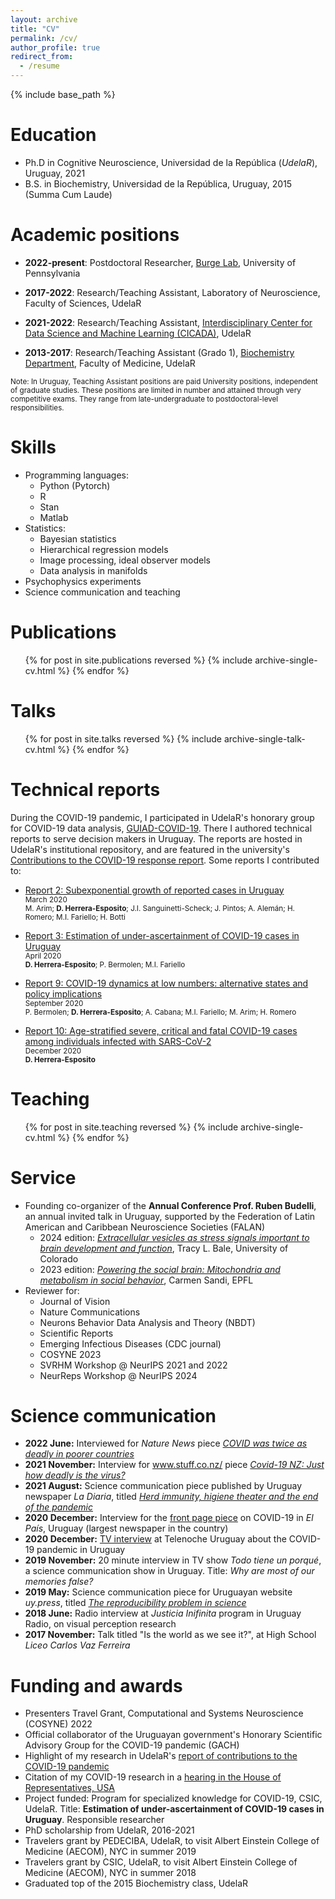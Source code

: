 ```yaml
---
layout: archive
title: "CV"
permalink: /cv/
author_profile: true
redirect_from:
  - /resume
---
```


{% include base_path %}


Education
======
* Ph.D in Cognitive Neuroscience, Universidad de la República (*UdelaR*), Uruguay, 2021
* B.S. in Biochemistry, Universidad de la República, Uruguay, 2015 (Summa Cum Laude)


Academic positions
======

* **2022-present**: Postdoctoral Researcher, [Burge Lab](https://jburge.psych.upenn.edu/), University of Pennsylvania

* **2017-2022**: Research/Teaching Assistant, Laboratory of Neuroscience,
  Faculty of Sciences, UdelaR

* **2021-2022**: Research/Teaching Assistant, [Interdisciplinary Center for
    Data Science and Machine Learning (CICADA)](https://cicada.uy/), UdelaR

* **2013-2017**: Research/Teaching Assistant (Grado 1), [Biochemistry Department](http://www.bioquimica.fmed.edu.uy/), Faculty of Medicine, UdelaR

<span style="font-size: smaller;">Note: In Uruguay, Teaching Assistant positions
are paid University positions, independent of graduate studies. These positions are
limited in number and attained through very competitive exams. They range from
late-undergraduate to postdoctoral-level responsibilities.</span>  
  

Skills
======
* Programming languages:
  * Python (Pytorch)
  * R
  * Stan
  * Matlab
* Statistics:
  * Bayesian statistics
  * Hierarchical regression models
  * Image processing, ideal observer models
  * Data analysis in manifolds
* Psychophysics experiments
* Science communication and teaching


Publications
======
  <ul>{% for post in site.publications reversed %}
    {% include archive-single-cv.html %}
  {% endfor %}</ul>
  

Talks
======
  <ul>{% for post in site.talks reversed %}
    {% include archive-single-talk-cv.html  %}
  {% endfor %}</ul>


Technical reports
======
During the COVID-19 pandemic, I participated in UdelaR's
honorary group for COVID-19 data analysis, [GUIAD-COVID-19](https://guiad-covid.github.io/).
There I authored technical reports to serve decision makers in Uruguay.
The reports are hosted in UdelaR's institutional repository, and are
featured in the university's
[Contributions to the COVID-19 response report](https://udelar.edu.uy/portal/wp-content/uploads/sites/48/2021/03/La-Universidad-de-la-Republica-frente-al-SARS-CoV-2.pdf).
Some reports I contributed to:
* [Report 2: Subexponential growth of reported cases in Uruguay](https://guiad-covid.github.io/reports/2021-03-26-Reporte-2/)  
<span style="font-size: smaller;">March 2020</span>  
<span style="font-size: smaller;">M. Arim; <strong>D. Herrera-Esposito</strong>; J.I. Sanguinetti-Scheck; J. Pintos; A. Alemán; H. Romero; M.I. Fariello; H. Botti</span>

* [Report 3: Estimation of under-ascertainment of COVID-19 cases in Uruguay](https://www.colibri.udelar.edu.uy/jspui/bitstream/20.500.12008/26769/1/Nota_3_Estimacion_subreporte_CTI_GUIAD-Covid19.pdf)  
<span style="font-size: smaller;">April 2020</span>  
<span style="font-size: smaller;"> <strong>D. Herrera-Esposito</strong>; P. Bermolen; M.I. Fariello</span>

* [Report 9: COVID-19 dynamics at low numbers: alternative states and policy implications](https://www.colibri.udelar.edu.uy/jspui/bitstream/20.500.12008/26779/1/Nota_9_Efecto_Allee_GUIAD-Covid19.pdf)  
<span style="font-size: smaller;">September 2020</span>  
<span style="font-size: smaller;"> P. Bermolen; <strong>D. Herrera-Esposito</strong>; A. Cabana; M.I. Fariello; M. Arim; H. Romero</span>

* [Report 10: Age-stratified severe, critical and fatal COVID-19 cases among individuals infected with SARS-CoV-2](https://www.colibri.udelar.edu.uy/jspui/bitstream/20.500.12008/26778/1/Nota_10_casos_por_franja_etaria_GUIAD-Covid19.pdf)   
<span style="font-size: smaller;">December 2020</span>  
<span style="font-size: smaller;"> <strong>D. Herrera-Esposito</strong></span>


Teaching
======
  <ul>{% for post in site.teaching reversed %}
    {% include archive-single-cv.html %}
  {% endfor %}</ul>
  

Service
======

* Founding co-organizer of the **Annual Conference Prof. Ruben Budelli**,
  an annual invited talk in Uruguay, supported by the Federation of
  Latin American and Caribbean Neuroscience Societies (FALAN)
  * 2024 edition: [*Extracellular vesicles as stress signals important to brain development and function*](https://neurocienciasfalan.org/networking/budelli/), Tracy L. Bale, University of Colorado
  * 2023 edition: [*Powering the social brain: Mitochondria and metabolism in social behavior*](https://neurocienciasfalan.org/networking/budelli/), Carmen Sandi, EPFL
* Reviewer for:
  * Journal of Vision
  * Nature Communications
  * Neurons Behavior Data Analysis and Theory (NBDT)
  * Scientific Reports
  * Emerging Infectious Diseases (CDC journal)
  * COSYNE 2023
  * SVRHM Workshop @ NeurIPS 2021 and 2022
  * NeurReps Workshop @ NeurIPS 2024


Science communication
======

* **2022 June:** Interviewed for *Nature News* piece
  [*COVID was twice as deadly in poorer countries*](https://www.nature.com/articles/d41586-022-01767-z)
* **2021 November:** Interview for www.stuff.co.nz/ piece
  [*Covid-19 NZ: Just how deadly is the virus?*](https://www.stuff.co.nz/national/explained/127081564/covid19-nz-just-how-deadly-is-the-virus)
* **2021 August:** Science communication piece published by Uruguay
  newspaper *La Diaria*, titled [*Herd immunity, higiene theater and the end of the pandemic*](https://ladiaria.com.uy/ciencia/articulo/2021/8/inmunidad-de-rebano-teatro-sanitario-y-el-fin-de-la-pandemia/)
* **2020 December:** Interview for the
  [front page piece](https://www.elpais.com.uy/informacion/salud/de-cada-tres-infectados-de-covid-19-en-uruguay-hay-uno-que-no-es-diagnosticado) on COVID-19
  in *El País*, Uruguay (largest newspaper in the
  country)
* **2020 December:** [TV interview](https://www.uypress.net/Columnistas/Daniel-Herrera-uc93635)
  at Telenoche Uruguay about the COVID-19 pandemic in Uruguay 
* **2019 November:** 20 minute interview in TV show *Todo tiene un porqué*,
  a science communication show in Uruguay. Title:
  *Why are most of our memories false?*
* **2019 May:** Science communication piece for Uruguayan website
  *uy.press*, titled [*The reproducibility problem in science*](https://www.uypress.net/Columnistas/Daniel-Herrera-uc93635)
* **2018 June:** Radio interview at *Justicia Inifinita* program in Uruguay Radio,
  on visual perception research
* **2017 November:** Talk titled "Is the world as we see it?", at High
  School *Liceo Carlos Vaz Ferreira*


Funding and awards
======
* Presenters Travel Grant, Computational and Systems Neuroscience (COSYNE) 2022
* Official collaborator of the Uruguayan government's
Honorary Scientific Advisory Group for the COVID-19 pandemic (GACH) 
* Highlight of my research in UdelaR's [report of contributions to
the COVID-19 pandemic](https://udelar.edu.uy/portal/wp-content/uploads/sites/48/2021/03/La-Universidad-de-la-Republica-frente-al-SARS-CoV-2.pd)
* Citation of my COVID-19 research in a [hearing in the House of
Representatives, USA](https://www.medpagetoday.com/infectiousdisease/covid19/94680)
* Project funded: Program for specialized knowledge for COVID-19, CSIC, UdelaR.
Title: **Estimation of under-ascertainment of COVID-19 cases in Uruguay**. Responsible
researcher
* PhD scholarship from UdelaR, 2016-2021
* Travelers grant by PEDECIBA, UdelaR, to visit Albert Einstein College of Medicine (AECOM), NYC in summer 2019
* Travelers grant by CSIC, UdelaR, to visit Albert Einstein College of Medicine (AECOM), NYC in summer 2018
* Graduated top of the 2015 Biochemistry class, UdelaR

